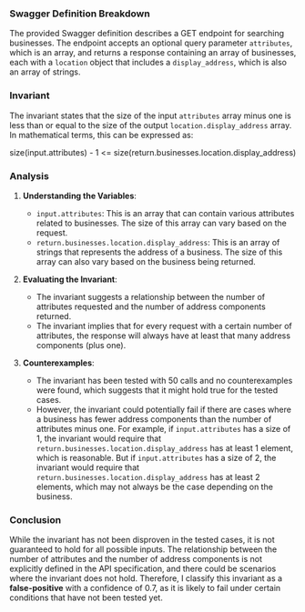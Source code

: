 ### Swagger Definition Breakdown
The provided Swagger definition describes a GET endpoint for searching businesses. The endpoint accepts an optional query parameter `attributes`, which is an array, and returns a response containing an array of businesses, each with a `location` object that includes a `display_address`, which is also an array of strings.

### Invariant
The invariant states that the size of the input `attributes` array minus one is less than or equal to the size of the output `location.display_address` array. In mathematical terms, this can be expressed as:

size(input.attributes) - 1 <= size(return.businesses.location.display_address)

### Analysis
1. **Understanding the Variables**:
   - `input.attributes`: This is an array that can contain various attributes related to businesses. The size of this array can vary based on the request.
   - `return.businesses.location.display_address`: This is an array of strings that represents the address of a business. The size of this array can also vary based on the business being returned.

2. **Evaluating the Invariant**:
   - The invariant suggests a relationship between the number of attributes requested and the number of address components returned. 
   - The invariant implies that for every request with a certain number of attributes, the response will always have at least that many address components (plus one).

3. **Counterexamples**:
   - The invariant has been tested with 50 calls and no counterexamples were found, which suggests that it might hold true for the tested cases.
   - However, the invariant could potentially fail if there are cases where a business has fewer address components than the number of attributes minus one. For example, if `input.attributes` has a size of 1, the invariant would require that `return.businesses.location.display_address` has at least 1 element, which is reasonable. But if `input.attributes` has a size of 2, the invariant would require that `return.businesses.location.display_address` has at least 2 elements, which may not always be the case depending on the business.

### Conclusion
While the invariant has not been disproven in the tested cases, it is not guaranteed to hold for all possible inputs. The relationship between the number of attributes and the number of address components is not explicitly defined in the API specification, and there could be scenarios where the invariant does not hold. Therefore, I classify this invariant as a **false-positive** with a confidence of 0.7, as it is likely to fail under certain conditions that have not been tested yet.
